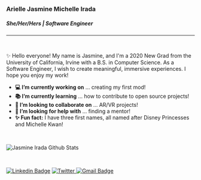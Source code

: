 ### Arielle Jasmine Michelle Irada
##### _She/Her/Hers_ | Software Engineer
---
<br/>

✨ Hello everyone! My name is Jasmine, and I'm a 2020 New Grad from the University of California, Irvine with a B.S. in Computer Science. As a Software Engineer, I wish to create meaningful, immersive experiences. I hope you enjoy my work!

- **💻 I’m currently working on** ... creating my first mod!
- **📚 I’m currently learning** ... how to contribute to open source projects!
- **🤝 I’m looking to collaborate on** ... AR/VR projects!
- **🙇 I’m looking for help with** ... finding a mentor!
- **✨ Fun fact:** I have three first names, all named after Disney Princesses and Michelle Kwan!


<br />

![Jasmine Irada Github Stats](https://github-readme-stats.vercel.app/api?username=airada&show_icons=true&title_color=2C6975&icon_color=CDE0C9&text_color=6BB2A0&bg_color=FFFFFF)

<br />

[![Linkedin Badge](https://img.shields.io/badge/-LinkedIn-blue?style=flat-square&logo=Linkedin&logoColor=white&link=)](https://www.linkedin.com/in/jasmineirada/)
<a href="https://twitter.com/jasmineirada" target="_blank"><img src="https://img.shields.io/badge/-Twitter-1ca0f1?style=flat-square&labelColor=1ca0f1&logo=twitter&logoColor=white" alt="Twitter">
[![Gmail Badge](https://img.shields.io/badge/-Gmail-c14438?style=flat-square&logo=Gmail&logoColor=white&link=mailto:jasmineirada@gmail.com)](mailto:jasmineirada@gmail.com)
